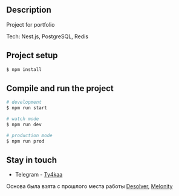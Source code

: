 
## Description
Project for portfolio

Tech: Nest.js, PostgreSQL, Redis
## Project setup

```bash
$ npm install
```

## Compile and run the project

```bash
# development
$ npm run start

# watch mode
$ npm run dev

# production mode
$ npm run prod
```


## Stay in touch

- Telegram - [Ty4kaa](https://t.me/ty4kaa)


Основа была взята с прошлого места работы [Desolver](https://desolver.dev), [Melonity](https://melonity.gg)
